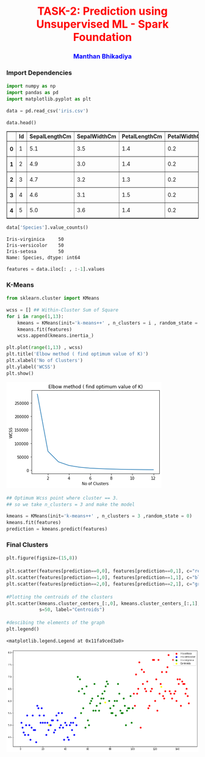 <h1 style="color:red" align='center'>TASK-2: Prediction using Unsupervised ML - Spark Foundation</h1>

<h3 style='color:blue' align='center'>Manthan Bhikadiya</h3>

### Import Dependencies


```python
import numpy as np
import pandas as pd
import matplotlib.pyplot as plt
```


```python
data = pd.read_csv('iris.csv')
```


```python
data.head()
```




<div>
<style scoped>
    .dataframe tbody tr th:only-of-type {
        vertical-align: middle;
    }

    .dataframe tbody tr th {
        vertical-align: top;
    }

    .dataframe thead th {
        text-align: right;
    }
</style>
<table border="1" class="dataframe">
  <thead>
    <tr style="text-align: right;">
      <th></th>
      <th>Id</th>
      <th>SepalLengthCm</th>
      <th>SepalWidthCm</th>
      <th>PetalLengthCm</th>
      <th>PetalWidthCm</th>
      <th>Species</th>
    </tr>
  </thead>
  <tbody>
    <tr>
      <th>0</th>
      <td>1</td>
      <td>5.1</td>
      <td>3.5</td>
      <td>1.4</td>
      <td>0.2</td>
      <td>Iris-setosa</td>
    </tr>
    <tr>
      <th>1</th>
      <td>2</td>
      <td>4.9</td>
      <td>3.0</td>
      <td>1.4</td>
      <td>0.2</td>
      <td>Iris-setosa</td>
    </tr>
    <tr>
      <th>2</th>
      <td>3</td>
      <td>4.7</td>
      <td>3.2</td>
      <td>1.3</td>
      <td>0.2</td>
      <td>Iris-setosa</td>
    </tr>
    <tr>
      <th>3</th>
      <td>4</td>
      <td>4.6</td>
      <td>3.1</td>
      <td>1.5</td>
      <td>0.2</td>
      <td>Iris-setosa</td>
    </tr>
    <tr>
      <th>4</th>
      <td>5</td>
      <td>5.0</td>
      <td>3.6</td>
      <td>1.4</td>
      <td>0.2</td>
      <td>Iris-setosa</td>
    </tr>
  </tbody>
</table>
</div>




```python
data['Species'].value_counts()
```




    Iris-virginica     50
    Iris-versicolor    50
    Iris-setosa        50
    Name: Species, dtype: int64




```python
features = data.iloc[: , :-1].values
```

### K-Means


```python
from sklearn.cluster import KMeans
```


```python
wcss = [] ## Within-Cluster Sum of Square
for i in range(1,13):
    kmeans = KMeans(init='k-means++' , n_clusters = i , random_state = 0)
    kmeans.fit(features)
    wcss.append(kmeans.inertia_)
```


```python
plt.plot(range(1,13) , wcss)
plt.title('Elbow method ( find optimum value of K)')
plt.xlabel('No of Clusters')
plt.ylabel('WCSS')
plt.show()
```


    
![png](output_11_0.png)
    



```python
## Optimum Wcss point where cluster == 3.
## so we take n_clusters = 3 and make the model
```


```python
kmeans = KMeans(init='k-means++' , n_clusters = 3 ,random_state = 0)
kmeans.fit(features)
prediction = kmeans.predict(features)
```

### Final Clusters


```python
plt.figure(figsize=(15,8))

plt.scatter(features[prediction==0,0], features[prediction==0,1], c="red", s=50, label="Iris-setosa")
plt.scatter(features[prediction==1,0], features[prediction==1,1], c="blue", s=50, label="Iris-versicolor")
plt.scatter(features[prediction==2,0], features[prediction==2,1], c="green", s=50, label="Iris-virginica")

#Plotting the centroids of the clusters
plt.scatter(kmeans.cluster_centers_[:,0], kmeans.cluster_centers_[:,1], c="yellow", 
            s=50, label="Centroids")

#descibing the elements of the graph
plt.legend()
```




    <matplotlib.legend.Legend at 0x11fa9ced3a0>




    
![png](output_15_1.png)
    



```python

```
